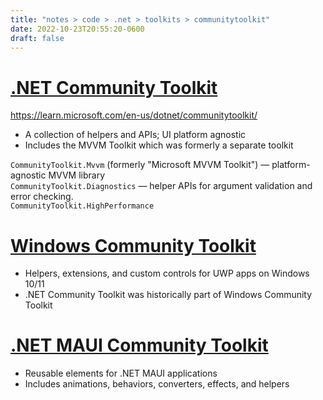 ```yaml
---
title: "notes > code > .net > toolkits > communitytoolkit"
date: 2022-10-23T20:55:20-0600
draft: false
---
```

# [.NET Community Toolkit](https://github.com/CommunityToolkit/dotnet)  
<https://learn.microsoft.com/en-us/dotnet/communitytoolkit/>  
- A collection of helpers and APIs; UI platform agnostic
- Includes the MVVM Toolkit which was formerly a separate toolkit

`CommunityToolkit.Mvvm` (formerly "Microsoft MVVM Toolkit") — platform-agnostic MVVM library  
`CommunityToolkit.Diagnostics` — helper APIs for argument validation and error checking.  
`CommunityToolkit.HighPerformance`  

# [Windows Community Toolkit](https://learn.microsoft.com/en-us/windows/communitytoolkit/)
- Helpers, extensions, and custom controls for UWP apps on Windows 10/11
- .NET Community Toolkit was historically part of Windows Community Toolkit

# [.NET MAUI Community Toolkit](https://learn.microsoft.com/en-us/dotnet/communitytoolkit/maui/)
- Reusable elements for .NET MAUI applications
- Includes animations, behaviors, converters, effects, and helpers
